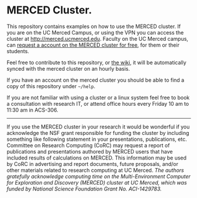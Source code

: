 # MERCED Cluster. 

This repository contains examples on how to use the MERCED cluster. If you are
on the UC Merced Campus, or using the VPN you can access the cluster at
http://merced.ucmerced.edu. Faculty on the UC Merced campus, can [request a
account on the MERCED cluster for
free](https://it.ucmerced.edu/content/merced-cluster-new-user-account), for them
or their students.

Feel free to contribute to this repository, or [the wiki](https://github.com/ucmerced/merced-cluster/wiki), it will be automatically synced with the merced cluster on an hourly basis. 

If you have an account on the merced cluster you should be able to find a copy
of this repository under `~/help`.

If you are not familiar with using a cluster or a linux system feel free to book a consultation with research IT, or attend office hours every Friday 10 am to 11:30 am in ACS-306.

---

If you use the MERCED cluster in your research it would be wonderful if you acknowledge the NSF grant responsible for funding the cluster by including something like following statement in your presentations, publications, etc. Committee on Research Computing (CoRC) may request a report of publications and presentations authored by MERCED users that have included results of calculations on MERCED. This information may be used by CoRC in advertising and report documents, future proposals, and/or other materials related to research computing at UC Merced.
_The authors gratefully acknowledge computing time on the Multi-Environment Computer for Exploration and Discovery (MERCED) cluster at UC Merced, which was funded by National Science Foundation Grant No. ACI-1429783._
